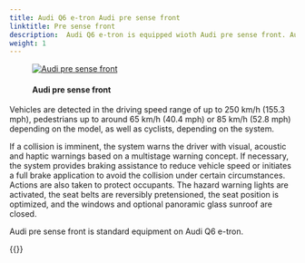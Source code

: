 ```yaml
---
title: Audi Q6 e-tron Audi pre sense front 
linktitle: Pre sense front
description:  Audi Q6 e-tron is equipped wioth Audi pre sense front. Audi pre sense front utilize the data of radar sensors and/or the front camera, depending on the car model, to compute the probability of a collision. Within the limitations of the system, it warns of collision threats and initiates braking at specific vehicle speeds.
weight: 1
---
```


<!-- markdownlint-disable MD033 -->
<figure>
    <a href="https://media.electrichasgoneaudi.net/multimedia/models/e-tron/technology/drivingassistance/presensefront/presencefront.jpg">
        <img src="https://media.electrichasgoneaudi.net/multimedia/models/e-tron/technology/drivingassistance/presensefront/presencefronts.jpg"
        class="img-fluid" alt="Audi pre sense front" title="Audi pre sense front">
    </a>
    <figcaption><h4>Audi pre sense front</h4></figcaption>
</figure>

 Vehicles are detected in the driving speed range of up to 250 km/h (155.3 mph), pedestrians up to around 65 km/h (40.4 mph) or 85 km/h (52.8 mph) depending on the model, as well as cyclists, depending on the system.

If a collision is imminent, the system warns the driver with visual, acoustic and haptic warnings based on a multistage warning concept. If necessary, the system provides braking assistance to reduce vehicle speed or initiates a full brake application to avoid the collision under certain circumstances. Actions are also taken to protect occupants. The hazard warning lights are activated, the seat belts are reversibly pretensioned, the seat position is optimized, and the windows and optional panoramic glass sunroof are closed.

Audi pre sense front is standard equipment on Audi Q6 e-tron.

{{<children description="true" />}}
